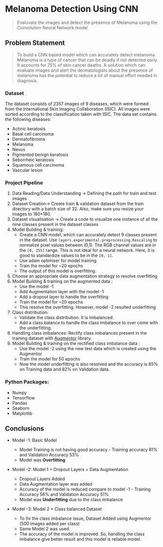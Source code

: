 # Melanoma Detection Using CNN
> Evaluvate the images and detect the presence of Melanoma using the Convolution Neural Network model


## Problem Statement
>To build a CNN based model which can accurately detect melanoma. Melanoma is a type of cancer that can be deadly if not detected early. It accounts for 75% of skin cancer deaths. A solution which can evaluate images and alert the dermatologists about the presence of melanoma has the potential to reduce a lot of manual effort needed in diagnosis.


### Dataset 
The dataset consists of 2357 images of 9 diseases, which were formed from the International Skin Imaging Collaboration (ISIC). All images were sorted according to the classification taken with ISIC.
The data set contains the following diseases:
- Actinic keratosis
- Basal cell carcinoma
- Dermatofibroma
- Melanoma
- Nevus
- Pigmented benign keratosis
- Seborrheic keratosis
- Squamous cell carcinoma
- Vascular lesion

### Project Pipeline

1. Data Reading/Data Understanding → Defining the path for train and test images 
2. Dataset Creation→ Create train & validation dataset from the train directory with a batch size of 32. Also, make sure you resize your images to 180*180.
3. Dataset visualisation → Create a code to visualize one instance of all the nine classes present in the dataset classes 
4. Model Building & training:
    - Create a CNN model, which can accurately detect 9 classes present in the dataset. Use ```layers.experimental.preprocessing.Rescaling``` to normalize pixel values between (0,1). The RGB channel values are in the `[0, 255]` range. This is not ideal for a neural network. Here, it is good to standardize values to be in the `[0, 1]`.
    - Use adam optimiser for model training
    - Train the model for ~20 epochs
	- The output of this model is overfitting.
5. Choose an appropriate data augmentation strategy to resolve overfitting
6. Model Building & training on the augmented data :
    - Use the model -1
	- Add Augmentation layer with the model -1
	- Add a dropout layer to handle the overfitting
	- Train the model for ~20 epochs
    - This resolve the overfitting. However, model -2 resulted underfitting
7. Class distribution: 
    - Validate the class distribution. It is imbalanced.
    - Add a class balance to handle the class imbalance to over come with the underfitting.	
8. Handling class imbalances: Rectify class imbalances present in the training dataset with [Augmentor](https://augmentor.readthedocs.io/en/master/) library.
9. Model Building & training on the rectified class imbalance data :
    - Use the model -2 using the new test data which is created using the Augmentor
    - Train the model for 50 epochs
    - Now the model underfitting is also resolved and the accuracy is 85% on Training data and 82% on Validation data.

### Python Packages:
- Numpy
- Tensorflow
- Pandas
- Seaborn
- Matplotlib

## Conclusions

- Model -1: Basic Model
  - Model Training is not having good accuracy - Training accuracy 81% and Validation Accuracy 53%  
  - Model was **Overfitting**

- Model -2: Model 1 + Dropout Layers + Data Augmentation
  - Dropout Layers Added
  - Data Augmentation layer was added
  - Accuracy of the model is reduced compare to model -1 - Training Accuracy 56% and Validation Accuracy 51%
  - Model was **Underfitting** due to the class imbalance

- Model -3: Model 2 + Class balanced Dataset
  - To fix the class imbalance issue, Dataset Added using Augmentor (500 images added per class)
  - Same Model 2 was used.
  - The accuracy of the model is improved. So, handling the class imbalance give better result and this model is reliable model.